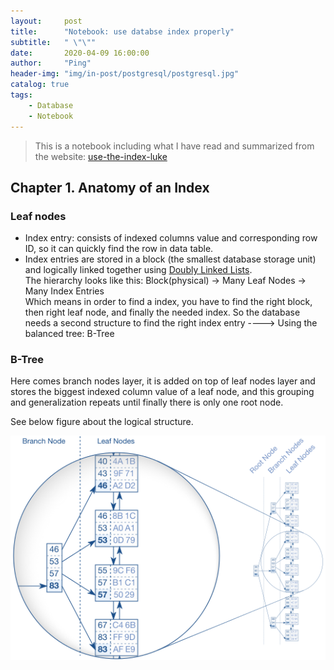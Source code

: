 ```yaml
---
layout:     post
title:      "Notebook: use databse index properly"
subtitle:   " \"\""
date:       2020-04-09 16:00:00
author:     "Ping"
header-img: "img/in-post/postgresql/postgresql.jpg"
catalog: true
tags:
    - Database
    - Notebook
---
```


> This is a notebook including what I have read and summarized from the website: [use-the-index-luke](https://use-the-index-luke.com/)

## Chapter 1. Anatomy of an Index
### Leaf nodes
* Index entry: consists of indexed columns value and corresponding row ID, so it can quickly find the row in data table.  
* Index entries are stored in a block (the smallest database storage unit) and logically linked together using [Doubly Linked Lists](https://en.wikipedia.org/wiki/Doubly_linked_list).     
The hierarchy looks like this: Block(physical) -> Many Leaf Nodes -> Many Index Entries    
Which means in order to find a index, you have to find the right block, then right leaf node, and finally the needed index. So the database needs a second structure to find the right index entry ----> Using the balanced tree: B-Tree

### B-Tree
Here comes branch nodes layer, it is added on top of leaf nodes layer and stores the biggest indexed column value of a leaf node, and this grouping and generalization repeats until finally there is only one root node. 

See below figure about the logical structure.

![root-note_to_index-entry](/img/in-post/database_index/fig01_02_tree_structure.png)

